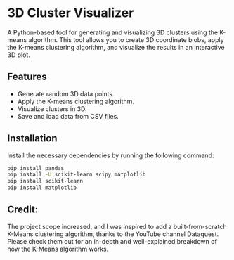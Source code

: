 # 3D Cluster Visualizer

A Python-based tool for generating and visualizing 3D clusters using the K-means algorithm. This tool allows you to create 3D coordinate blobs, apply the K-means clustering algorithm, and visualize the results in an interactive 3D plot.

## Features

- Generate random 3D data points.
- Apply the K-means clustering algorithm.
- Visualize clusters in 3D.
- Save and load data from CSV files.

## Installation

Install the necessary dependencies by running the following command:

 
```bash
pip install pandas
pip install -U scikit-learn scipy matplotlib
pip install scikit-learn
pip install matplotlib
```

## Credit:
The project scope increased, and I was inspired to add a built-from-scratch K-Means clustering algorithm, thanks to the YouTube channel Dataquest. Please check them out for an in-depth and well-explained breakdown of how the K-Means algorithm works.
